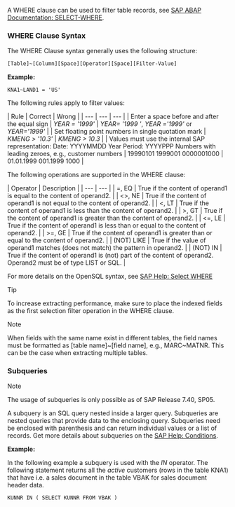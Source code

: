 A WHERE clause can be used to filter table records, see [SAP ABAP Documentation: SELECT-WHERE](https://help.sap.com/doc/abapdocu_750_index_htm/7.50/en-us/abapwhere.htm).

### WHERE Clause Syntax

The WHERE Clause syntax generally uses the following structure:

```bash
[Table]~[Column][Space][Operator][Space][Filter-Value]

```

**Example:**

```text
KNA1~LAND1 = 'US'

```

The following rules apply to filter values:

| Rule | Correct | Wrong | | --- | --- | --- | | Enter a space before and after the equal sign | *YEAR = '1999'* | *YEAR= '1999 '*, *YEAR ='1999'* or *YEAR='1999'* | | Set floating point numbers in single quotation mark | *KMENG > '10.3'* | *KMENG > 10.3* | | Values must use the internal SAP representation: Date: YYYYMMDD Year Period: YYYYPPP Numbers with leading zeroes, e.g., customer numbers | 19990101 1999001 0000001000 | 01.01.1999 001.1999 1000 |

The following operations are supported in the WHERE clause:

| Operator | Description | | --- | --- | | =, EQ | True if the content of operand1 is equal to the content of operand2. | | \<>, NE | True if the content of operand1 is not equal to the content of operand2. | | \<, LT | True if the content of operand1 is less than the content of operand2. | | >, GT | True if the content of operand1 is greater than the content of operand2. | | \<=, LE | True if the content of operand1 is less than or equal to the content of operand2. | | >=, GE | True if the content of operand1 is greater than or equal to the content of operand2. | | (NOT) LIKE | True if the value of operand1 matches (does not match) the pattern in operand2. | | (NOT) IN | True if the content of operand1 is (not) part of the content of operand2. Operand2 must be of type LIST or SQL. |

For more details on the OpenSQL syntax, see [SAP Help: Select WHERE](https://help.sap.com/doc/abapdocu_752_index_htm/7.52/en-US/abapwhere.htm?file=abapwhere.htm)

Tip

To increase extracting performance, make sure to place the indexed fields as the first selection filter operation in the WHERE clause.

Note

When fields with the same name exist in different tables, the field names must be formatted as [table name]~[field name], e.g., MARC~MATNR. This can be the case when extracting multiple tables.

### Subqueries

Note

The usage of subqueries is only possible as of SAP Release 7.40, SP05.

A subquery is an SQL query nested inside a larger query. Subqueries are nested queries that provide data to the enclosing query. Subqueries need be enclosed with parenthesis and can return individual values or a list of records. Get more details about subqueries on the [SAP Help: Conditions](https://help.sap.com/doc/abapdocu_752_index_htm/7.52/en-US/abenwhere_logexp_in_subquery.htm).

**Example:**

In the following example a subquery is used with the *IN* operator. The following statement returns all the *active* customers (rows in the table KNA1) that have i.e. a sales document in the table VBAK for sales document header data.

```text
KUNNR IN ( SELECT KUNNR FROM VBAK )

```
